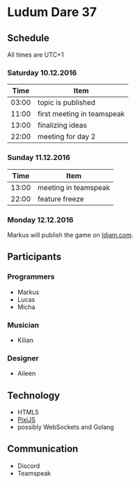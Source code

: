 # Ludum Dare 37

## Schedule

All times are UTC+1

### Saturday 10.12.2016

| Time | Item |
| ---- | ---- |
| 03:00 | topic is published |
| 11:00 | first meeting in teamspeak |
| 13:00 | finalizing ideas |
| 22:00 | meeting for day 2 |

### Sunday 11.12.2016

| Time | Item |
| ---- | ---- |
| 13:00 | meeting in teamspeak |
| 22:00 | feature freeze |

### Monday 12.12.2016

Markus will publish the game on [ldjam.com][ldjam].

[ldjam]: http://ldjam.com

## Participants

### Programmers

- Markus
- Lucas
- Micha

### Musician

- Kilian

### Designer

- Aileen

## Technology

- HTML5
- [PixiJS][pixi]
- possibly WebSockets and Golang

[pixi]: http://pixijs.com

## Communication

- Discord
- Teamspeak
